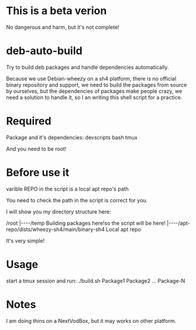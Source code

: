 This is a beta verion
=====================
No dangerous and harm, but it's not complete!

deb-auto-build
=========================
Try to build deb packages and handle dependencies automatically.

Because we use Debian-wheezy on a sh4 platform, there is no official binary repository and support, we need to build the packages from source by ourselves, but the dependencies of packages make people crazy, we need a solution to handle it, so I an writing this shell script for a practice.

Required
========
Package and it's dependencies:
devscripts bash tmux

And you need to be root!

Before use it
============
varible REPO in the script is a local apt repo's path

You need to check the path in the script is correct for you.

I will show you my directory structure here:

/root
|----/temp
      Building packages here!so the script will be here!
|----/apt-repo/dists/wheezy-sh4/main/binary-sh4
      Local apt repo

It's very simple!

Usage
=====
start a tmux session and run:
./build.sh Package1 Package2 ... Package-N

Notes
=====
I am doing thins on  a NextVodBox, but it may works on other platform.
